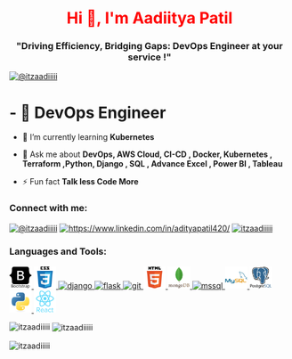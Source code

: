 <!-- [![MasterHead](https://1.bp.blogspot.com/-7A4WynwLsM...)](https://itzaadiiiii.io) -->
<h1 align="center" style="color: red;">Hi 👋, I'm Aadiitya Patil</h1>
<!-- <h3 align="center">We live and breathe software development</h3> -->
<h3 align="center">"Driving Efficiency, Bridging Gaps: DevOps Engineer at your service !"</h3
<img align="right"alt="Coding"width="400"src="https://cdn.dribbble.com/users/1162077/screenshots/3848914/programmer.gif">


<p align="left"> <a href="https://twitter.com/@itzaadiiiii" target="blank"><img src="https://img.shields.io/twitter/follow/@itzaadiiiii?logo=twitter&style=for-the-badge" alt="@itzaadiiiii" /></a> </p>

# - 🔭  **DevOps Engineer**

- 🌱 I’m currently learning **Kubernetes**

- 💬 Ask me about **DevOps, AWS Cloud, CI-CD , Docker, Kubernetes , Terraform ,Python, Django , SQL , Advance Excel , Power BI , Tableau**

- ⚡ Fun fact **Talk less Code More**

<h3 align="left">Connect with me:</h3>
<p align="left">
<a href="https://twitter.com/@itzaadiiiii" target="blank"><img align="center" src="https://raw.githubusercontent.com/rahuldkjain/github-profile-readme-generator/master/src/images/icons/Social/twitter.svg" alt="@itzaadiiiii" height="30" width="40" /></a>
<a href="https://linkedin.com/in/https://www.linkedin.com/in/adityapatil420/" target="blank"><img align="center" src="https://raw.githubusercontent.com/rahuldkjain/github-profile-readme-generator/master/src/images/icons/Social/linked-in-alt.svg" alt="https://www.linkedin.com/in/adityapatil420/" height="30" width="40" /></a>
<a href="https://instagram.com/itzaadiiiii" target="blank"><img align="center" src="https://raw.githubusercontent.com/rahuldkjain/github-profile-readme-generator/master/src/images/icons/Social/instagram.svg" alt="itzaadiiiii" height="30" width="40" /></a>
</p>

<h3 align="left">Languages and Tools:</h3>
<p align="left"> <a href="https://getbootstrap.com" target="_blank" rel="noreferrer"> <img src="https://raw.githubusercontent.com/devicons/devicon/master/icons/bootstrap/bootstrap-plain-wordmark.svg" alt="bootstrap" width="40" height="40"/> </a> <a href="https://www.w3schools.com/css/" target="_blank" rel="noreferrer"> <img src="https://raw.githubusercontent.com/devicons/devicon/master/icons/css3/css3-original-wordmark.svg" alt="css3" width="40" height="40"/> </a> <a href="https://www.djangoproject.com/" target="_blank" rel="noreferrer"> <img src="https://cdn.worldvectorlogo.com/logos/django.svg" alt="django" width="40" height="40"/> </a> <a href="https://flask.palletsprojects.com/" target="_blank" rel="noreferrer"> <img src="https://www.vectorlogo.zone/logos/pocoo_flask/pocoo_flask-icon.svg" alt="flask" width="40" height="40"/> </a> <a href="https://git-scm.com/" target="_blank" rel="noreferrer"> <img src="https://www.vectorlogo.zone/logos/git-scm/git-scm-icon.svg" alt="git" width="40" height="40"/> </a> <a href="https://www.w3.org/html/" target="_blank" rel="noreferrer"> <img src="https://raw.githubusercontent.com/devicons/devicon/master/icons/html5/html5-original-wordmark.svg" alt="html5" width="40" height="40"/> </a> <a href="https://www.mongodb.com/" target="_blank" rel="noreferrer"> <img src="https://raw.githubusercontent.com/devicons/devicon/master/icons/mongodb/mongodb-original-wordmark.svg" alt="mongodb" width="40" height="40"/> </a> <a href="https://www.microsoft.com/en-us/sql-server" target="_blank" rel="noreferrer"> <img src="https://www.svgrepo.com/show/303229/microsoft-sql-server-logo.svg" alt="mssql" width="40" height="40"/> </a> <a href="https://www.mysql.com/" target="_blank" rel="noreferrer"> <img src="https://raw.githubusercontent.com/devicons/devicon/master/icons/mysql/mysql-original-wordmark.svg" alt="mysql" width="40" height="40"/> </a> <a href="https://www.postgresql.org" target="_blank" rel="noreferrer"> <img src="https://raw.githubusercontent.com/devicons/devicon/master/icons/postgresql/postgresql-original-wordmark.svg" alt="postgresql" width="40" height="40"/> </a> <a href="https://www.python.org" target="_blank" rel="noreferrer"> <img src="https://raw.githubusercontent.com/devicons/devicon/master/icons/python/python-original.svg" alt="python" width="40" height="40"/> </a> <a href="https://reactjs.org/" target="_blank" rel="noreferrer"> <img src="https://raw.githubusercontent.com/devicons/devicon/master/icons/react/react-original-wordmark.svg" alt="react" width="40" height="40"/> </a> </p>

<p><img align="left" src="https://github-readme-stats.vercel.app/api/top-langs?username=itzaadiiiii&show_icons=true&locale=en&layout=compact" alt="itzaadiiiii" /></p>

<p>&nbsp;<img align="center" src="https://github-readme-stats.vercel.app/api?username=itzaadiiiii&show_icons=true&locale=en" alt="itzaadiiiii" /></p>

<p><img align="center" src="https://github-readme-streak-stats.herokuapp.com/?user=itzaadiiiii&" alt="itzaadiiiii" /></p>


